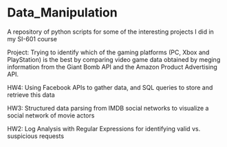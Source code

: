 Data_Manipulation
=================

A repository of python scripts for some of the interesting projects I did in my SI-601 course

Project: Trying to identify which of the gaming platforms (PC, Xbox and PlayStation) is the best by comparing video game data obtained by meging information from the Giant Bomb API and the Amazon Product Advertising API.

HW4: Using Facebook APIs to gather data, and SQL queries to store and retrieve this data

HW3: Structured data parsing from IMDB social networks to visualize a social network of movie actors

HW2: Log Analysis with Regular Expressions for identifying valid vs. suspicious requests
